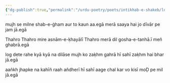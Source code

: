 ```yaml
---
{"dg-publish":true,"permalink":"/urdu-poetry/poets/intikhab-e-shakeb/log-dete-rahe-kya-kya-na-dilase-mujh-ko/"}
---
```




mujh se milne shab-e-ġham aur to kaun aa.egā
merā saaya hai jo dīvār pe jam jā.egā

Thahro Thahro mire asnām-e-ḳhayālī Thahro
merā dil gosha-e-tanhā.ī meñ ghabrā.egā

log dete rahe kyā kyā na dilāse mujh ko
zaḳhm gahrā hī sahī zaḳhm hai bhar jā.egā

aañkh jhapke na kahīñ raah añdherī hī sahī
aage chal kar vo kisī moḌ pe mil jā.egā

